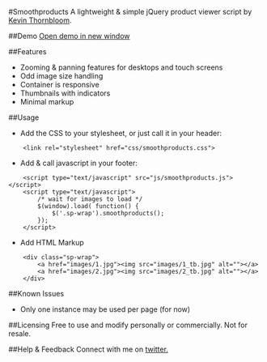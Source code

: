 #Smoothproducts
A lightweight & simple jQuery product viewer script by <a href="http://kthornbloom.com">Kevin Thornbloom</a>.


##Demo
<a href="http://kthornbloom.com/smoothproducts" target="_blank">Open demo in new window</a>

##Features

- Zooming & panning features for desktops and touch screens
- Odd image size handling
- Container is responsive
- Thumbnails with indicators
- Minimal markup

##Usage

- Add the CSS to your stylesheet, or just call it in your header:

```
	<link rel="stylesheet" href="css/smoothproducts.css">
```
- Add & call javascript in your footer:

```
	<script type="text/javascript" src="js/smoothproducts.js"></script>
	<script type="text/javascript">
        /* wait for images to load */
        $(window).load( function() {
            $('.sp-wrap').smoothproducts();
        });
    </script>
```
- Add HTML Markup

```
	<div class="sp-wrap">
		<a href="images/1.jpg"><img src="images/1_tb.jpg" alt=""></a>
		<a href="images/2.jpg"><img src="images/2_tb.jpg" alt=""></a>
	</div>
```

##Known Issues
- Only one instance may be used per page (for now)

##Licensing
Free to use and modify personally or commercially. Not for resale. 

##Help & Feedback
Connect with me on <a href="https://twitter.com/kthornbloom" target="_blank">twitter.</a>

